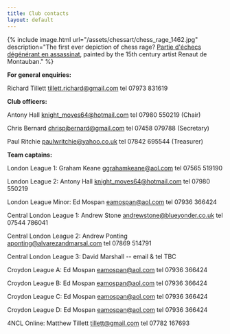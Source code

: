```yaml
---
title: Club contacts
layout: default
---
```


{% include image.html url="/assets/chessart/chess_rage_1462.jpg" description="The first ever depiction of chess rage? [Partie d'échecs dégénérant en assassinat](http://streathambrixtonchess.blogspot.com/2009/11/chess-in-art-postscript-chess-in_22.html), painted by the 15th century artist Renaut de Montauban." %}


**For general enquiries:**

Richard Tillett <tillett.richard@gmail.com>
tel 07973 831619

**Club officers:**

Antony Hall <knight_moves64@hotmail.com> tel 07980 550219 (Chair)

Chris Bernard <chrispjbernard@gmail.com> tel 07458 079788 (Secretary)

Paul Ritchie <paulwritchie@yahoo.co.uk> tel 07842 695544 (Treasurer)

**Team captains:**

London League 1: Graham Keane <ggrahamkeane@aol.com> tel 07565 519190

London League 2: Antony Hall <knight_moves64@hotmail.com> tel 07980 550219

London League Minor: Ed Mospan <eamospan@aol.com> tel 07936 366424

Central London League 1: Andrew Stone <andrewstone@blueyonder.co.uk> tel 07544 786041

Central London League 2: Andrew Ponting <aponting@alvarezandmarsal.com> tel 07869 514791

Central London League 3: David Marshall -- email & tel TBC

Croydon League A: Ed Mospan <eamospan@aol.com> tel 07936 366424

Croydon League B: Ed Mospan <eamospan@aol.com> tel 07936 366424

Croydon League C: Ed Mospan <eamospan@aol.com> tel 07936 366424

Croydon League D: Ed Mospan <eamospan@aol.com> tel 07936 366424

<!--Surrey League Alexander Cup: Martin Smith <msmith.ms@btinternet.com> tel
0208 7672355-->

4NCL Online: Matthew Tillett <tillett@gmail.com> tel 07782 167693

